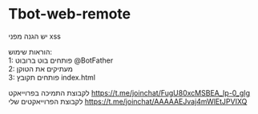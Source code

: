 # Tbot-web-remote




יש הגנה מפני xss



הוראות שימוש:
<br>
1: פותחים בוט ברובוט @BotFather
<br>
2: מעתיקים את הטוקן
<br>
3: פותחים תקובץ index.html
<br>
 



לקבוצת התמיכה בפרוייאקט
https://t.me/joinchat/FugU80xcMSBEA_Ip-0_gIg
<br>
לקבוצת הפרוייאקטים שלי
https://t.me/joinchat/AAAAAEJvaj4mWlEtJPVIXQ
